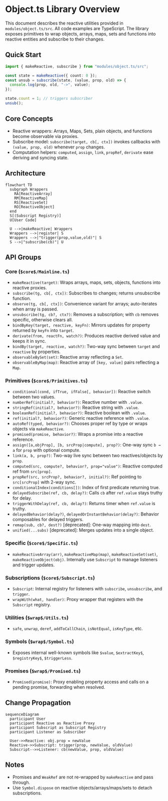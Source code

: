 # Object.ts Library Overview

This document describes the reactive utilities provided in `modules/object.ts/src`. All code examples are TypeScript. The library exposes primitives to wrap objects, arrays, maps, sets and functions into reactive entities and subscribe to their changes.

## Quick Start

```ts
import { makeReactive, subscribe } from "modules/object.ts/src";

const state = makeReactive({ count: 0 });
const unsub = subscribe(state, (value, prop, old) => {
  console.log(prop, old, "->", value);
});

state.count = 1; // triggers subscriber
unsub();
```

## Core Concepts

- Reactive wrappers: Arrays, Maps, Sets, plain objects, and functions become observable via proxies.
- Subscribe model: `subscribe(target, cb[, ctx])` invokes callbacks with `(value, prop, old)` whenever `prop` changes.
- Computation helpers: `computed`, `assign`, `link`, `propRef`, `derivate` ease deriving and syncing state.

## Architecture

```mermaid
flowchart TD
  subgraph Wrappers
    RA[ReactiveArray]
    RM[ReactiveMap]
    RS[ReactiveSet]
    RO[ReactiveObject]
  end
  S[(Subscript Registry)]
  U[User Code]

  U -->|makeReactive| Wrappers
  Wrappers -->|register| S
  Wrappers -->|"trigger(prop,value,old)"| S
  S -->|"subscribe(cb)"| U
```

## API Groups

### Core (`$core$/Mainline.ts`)

- `makeReactive(target)`: Wraps arrays, maps, sets, objects, functions into reactive proxies.
- `subscribe(tg, cb[, ctx])`: Subscribes to changes; returns unsubscribe function.
- `observe(tg, cb[, ctx])`: Convenience variant for arrays; auto-iterates when array is passed.
- `unsubscribe(tg, cb?, ctx?)`: Removes a subscription; with `cb` removes specific, otherwise clears all.
- `bindByKey(target, reactive, keyFn)`: Mirrors updates for property returned by `keyFn` into `target`.
- `derivate(from, reactFn, watch?)`: Produces reactive derived value and keeps it in sync.
- `bindBy(target, reactive, watch?)`: Two-way sync between `target` and `reactive` by properties.
- `observableBySet(set)`: Reactive array reflecting a `Set`.
- `observableByMap(map)`: Reactive array of `[key, value]` pairs reflecting a `Map`.

### Primitives (`$core$/Primitives.ts`)

- `conditional(cond, ifTrue, ifFalse[, behavior])`: Reactive switch between two values.
- `numberRef(initial?, behavior?)`: Reactive number with `.value`.
- `stringRef(initial?, behavior?)`: Reactive string with `.value`.
- `booleanRef(initial?, behavior?)`: Reactive boolean with `.value`.
- `ref(initial?, behavior?)`: Generic reactive reference with `.value`.
- `autoRef(typed, behavior?)`: Chooses proper ref by type or wraps objects via `makeReactive`.
- `promised(promise, behavior?)`: Wraps a promise into a reactive reference.
- `assign([a,objProp], [b, srcProp|compute], prop?)`: One-way sync `b → a` for `prop` with optional compute.
- `link(a, b, prop?)`: Two-way live sync between two reactives/objects by `prop`.
- `computed(src, compute?, behavior?, prop="value")`: Reactive computed ref from `src[prop]`.
- `propRef(src, srcProp?, behavior?, initial?)`: Ref pointing to `src[srcProp]` with 2-way sync.
- `conditionalIndex(conditions[])`: Index of first predicate returning true.
- `delayedSubscribe(ref, cb, delay?)`: Calls `cb` after `ref.value` stays truthy for delay.
- `triggerWithDelay(ref, cb, delay?)`: Returns timer when `ref.value` is truthy.
- `delayedBehavior(delay?)`, `delayedOrInstantBehavior(delay?)`: Behavior composables for delayed triggers.
- `remap(sub, cb?, dest?)` [deprecated]: One-way mapping into `dest`.
- `unified(...subs)` [deprecated]: Merges updates into a single object.

### Specific (`$core$/Specific.ts`)

- `makeReactiveArray(arr)`, `makeReactiveMap(map)`, `makeReactiveSet(set)`, `makeReactiveObject(obj)`.
  Internally use `Subscript` to manage listeners and trigger updates.

### Subscriptions (`$core$/Subscript.ts`)

- `Subscript`: Internal registry for listeners with `subscribe`, `unsubscribe`, and `trigger`.
- `wrapWith(what, handler)`: Proxy wrapper that registers with the `Subscript` registry.

### Utilities (`$wrap$/Utils.ts`)

- `safe`, `unwrap`, `deref`, `addToCallChain`, `isNotEqual`, `isKeyType`, etc.

### Symbols (`$wrap$/Symbol.ts`)

- Exposes internal well-known symbols like `$value`, `$extractKey$`, `$registryKey$`, `$triggerLess`.

### Promises (`$wrap$/Promised.ts`)

- `Promised(promise)`: Proxy enabling property access and calls on a pending promise, forwarding when resolved.

## Change Propagation

```mermaid
sequenceDiagram
  participant User
  participant Reactive as Reactive Proxy
  participant Subscript as Subscript Registry
  participant Listener as Subscriber

  User->>Reactive: obj.prop = newValue
  Reactive->>Subscript: trigger(prop, newValue, oldValue)
  Subscript-->>Listener: cb(newValue, prop, oldValue)
```

## Notes

- Promises and `WeakRef` are not re-wrapped by `makeReactive` and pass through.
- Use `Symbol.dispose` on reactive objects/arrays/maps/sets to detach subscriptions.
